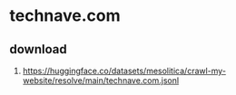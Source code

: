 # technave.com

## download

1. https://huggingface.co/datasets/mesolitica/crawl-my-website/resolve/main/technave.com.jsonl